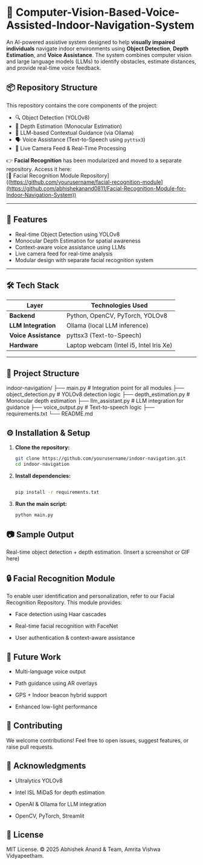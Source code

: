 # 🦯 Computer-Vision-Based-Voice-Assisted-Indoor-Navigation-System
An AI-powered assistive system designed to help **visually impaired individuals** navigate indoor environments using **Object Detection**, **Depth Estimation**, and **Voice Assistance**. The system combines computer vision and large language models (LLMs) to identify obstacles, estimate distances, and provide real-time voice feedback.
## 📦 Repository Structure

This repository contains the core components of the project:

- 🔍 Object Detection (YOLOv8)
- 🌊 Depth Estimation (Monocular Estimation)
- 🧠 LLM-based Contextual Guidance (via Ollama)
- 🗣️ Voice Assistance (Text-to-Speech using `pyttsx3`)
- 🎦 Live Camera Feed & Real-Time Processing

👉 **Facial Recognition** has been modularized and moved to a separate repository. Access it here:  
[🔗 Facial Recognition Module Repository]((https://github.com/yourusername/facial-recognition-module](https://github.com/abhishekanand0811/Facial-Recognition-Module-for-Indoor-Navigation-System))

---

## 🚀 Features

- Real-time Object Detection using YOLOv8
- Monocular Depth Estimation for spatial awareness
- Context-aware voice assistance using LLMs
- Live camera feed for real-time analysis
- Modular design with separate facial recognition system

---

## 🛠️ Tech Stack

| Layer       | Technologies Used |
|------------|-------------------|
| **Backend**  | Python, OpenCV, PyTorch, YOLOv8 |
| **LLM Integration** | Ollama (local LLM inference) |
| **Voice Assistance** | pyttsx3 (Text-to-Speech) |
| **Hardware** | Laptop webcam (Intel i5, Intel Iris Xe) |

---

## 📁 Project Structure

indoor-navigation/
├── main.py # Integration point for all modules
├── object_detection.py # YOLOv8 detection logic
├── depth_estimation.py # Monocular depth estimation
├── llm_assistant.py # LLM integration for guidance
├── voice_output.py # Text-to-speech logic
├── requirements.txt
└── README.md


## ⚙️ Installation & Setup

1. **Clone the repository:**
   ```bash
   git clone https://github.com/yourusername/indoor-navigation.git
   cd indoor-navigation
   ```
2. **Install dependencies:**
   ```bash

   pip install -r requirements.txt
3. **Run the main script:**
   ```bash
   python main.py
   
## 📷 Sample Output
Real-time object detection + depth estimation.
(Insert a screenshot or GIF here)

## 🔒 Facial Recognition Module
To enable user identification and personalization, refer to our Facial Recognition Repository. This module provides:

  - Face detection using Haar cascades

  - Real-time facial recognition with FaceNet

  - User authentication & context-aware assistance

## 🔮 Future Work
- Multi-language voice output

- Path guidance using AR overlays

- GPS + Indoor beacon hybrid support

- Enhanced low-light performance

## 🤝 Contributing
We welcome contributions! Feel free to open issues, suggest features, or raise pull requests.


## 🙌 Acknowledgments
- Ultralytics YOLOv8

- Intel ISL MiDaS for depth estimation

- OpenAI & Ollama for LLM integration

- OpenCV, PyTorch, Streamlit

## 📜 License
MIT License.
© 2025 Abhishek Anand & Team, Amrita Vishwa Vidyapeetham.









